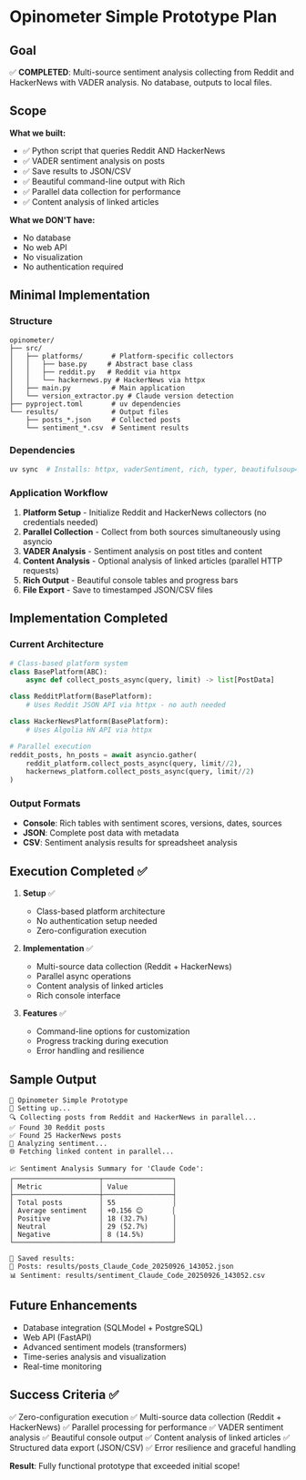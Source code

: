 # Opinometer Simple Prototype Plan

## Goal

✅ **COMPLETED**: Multi-source sentiment analysis collecting from Reddit and HackerNews with VADER analysis. No database, outputs to local files.

## Scope

**What we built:**
- ✅ Python script that queries Reddit AND HackerNews
- ✅ VADER sentiment analysis on posts
- ✅ Save results to JSON/CSV
- ✅ Beautiful command-line output with Rich
- ✅ Parallel data collection for performance
- ✅ Content analysis of linked articles

**What we DON'T have:**
- No database
- No web API
- No visualization
- No authentication required

## Minimal Implementation

### Structure
```
opinometer/
├── src/
│   ├── platforms/       # Platform-specific collectors
│   │   ├── base.py     # Abstract base class
│   │   ├── reddit.py   # Reddit via httpx
│   │   └── hackernews.py # HackerNews via httpx
│   ├── main.py          # Main application
│   └── version_extractor.py # Claude version detection
├── pyproject.toml       # uv dependencies
└── results/             # Output files
    ├── posts_*.json     # Collected posts
    └── sentiment_*.csv  # Sentiment results
```

### Dependencies
```bash
uv sync  # Installs: httpx, vaderSentiment, rich, typer, beautifulsoup4
```

### Application Workflow
1. **Platform Setup** - Initialize Reddit and HackerNews collectors (no credentials needed)
2. **Parallel Collection** - Collect from both sources simultaneously using asyncio
3. **VADER Analysis** - Sentiment analysis on post titles and content
4. **Content Analysis** - Optional analysis of linked articles (parallel HTTP requests)
5. **Rich Output** - Beautiful console tables and progress bars
6. **File Export** - Save to timestamped JSON/CSV files

## Implementation Completed

### Current Architecture
```python
# Class-based platform system
class BasePlatform(ABC):
    async def collect_posts_async(query, limit) -> list[PostData]

class RedditPlatform(BasePlatform):
    # Uses Reddit JSON API via httpx - no auth needed

class HackerNewsPlatform(BasePlatform):
    # Uses Algolia HN API via httpx

# Parallel execution
reddit_posts, hn_posts = await asyncio.gather(
    reddit_platform.collect_posts_async(query, limit//2),
    hackernews_platform.collect_posts_async(query, limit//2)
)
```

### Output Formats
- **Console**: Rich tables with sentiment scores, versions, dates, sources
- **JSON**: Complete post data with metadata
- **CSV**: Sentiment analysis results for spreadsheet analysis

## Execution Completed ✅

1. **Setup** ✅
   - Class-based platform architecture
   - No authentication setup needed
   - Zero-configuration execution

2. **Implementation** ✅
   - Multi-source data collection (Reddit + HackerNews)
   - Parallel async operations
   - Content analysis of linked articles
   - Rich console interface

3. **Features** ✅
   - Command-line options for customization
   - Progress tracking during execution
   - Error handling and resilience

## Sample Output
```
🎯 Opinometer Simple Prototype
🔧 Setting up...
🔍 Collecting posts from Reddit and HackerNews in parallel...
✅ Found 30 Reddit posts
✅ Found 25 HackerNews posts
🧠 Analyzing sentiment...
🌐 Fetching linked content in parallel...

📈 Sentiment Analysis Summary for 'Claude Code':
┌─────────────────────┬─────────────────┐
│ Metric              │ Value           │
├─────────────────────┼─────────────────┤
│ Total posts         │ 55              │
│ Average sentiment   │ +0.156 😊       │
│ Positive            │ 18 (32.7%)      │
│ Neutral             │ 29 (52.7%)      │
│ Negative            │ 8 (14.5%)       │
└─────────────────────┴─────────────────┘

💾 Saved results:
📄 Posts: results/posts_Claude_Code_20250926_143052.json
📊 Sentiment: results/sentiment_Claude_Code_20250926_143052.csv
```

## Future Enhancements
- Database integration (SQLModel + PostgreSQL)
- Web API (FastAPI)
- Advanced sentiment models (transformers)
- Time-series analysis and visualization
- Real-time monitoring

## Success Criteria ✅
✅ Zero-configuration execution
✅ Multi-source data collection (Reddit + HackerNews)
✅ Parallel processing for performance
✅ VADER sentiment analysis
✅ Beautiful console output
✅ Content analysis of linked articles
✅ Structured data export (JSON/CSV)
✅ Error resilience and graceful handling

**Result**: Fully functional prototype that exceeded initial scope!